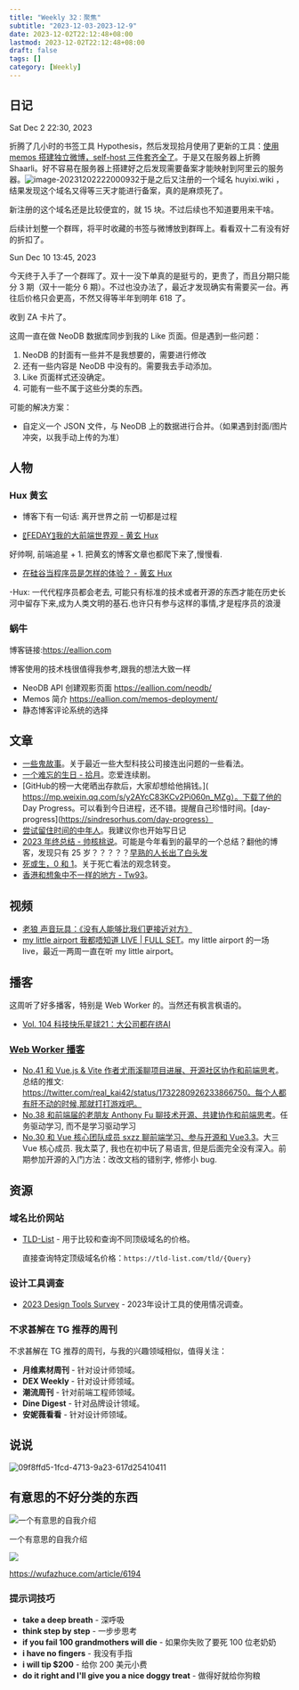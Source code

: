 ```yaml
---
title: "Weekly 32：聚焦"
subtitle: "2023-12-03-2023-12-9"
date: 2023-12-02T22:12:48+08:00
lastmod: 2023-12-02T22:12:48+08:00
draft: false
tags: []
category: [Weekly]
---
```


## 日记

Sat Dec 2 22:30, 2023



折腾了几小时的书签工具 Hypothesis，然后发现拾月使用了更新的工具：[使用 memos 搭建独立微博，self-host 三件套齐全了](https://www.skyue.com/23021116.html)。于是又在服务器上折腾 Shaarli。好不容易在服务器上搭建好之后发现需要备案才能映射到阿里云的服务器。![image-20231202222000932](https://raw.githubusercontent.com/huyixi/Pics/main/uPic/image-20231202222000932.png)于是之后又注册的一个域名 huyixi.wiki ，结果发现这个域名又得等三天才能进行备案，真的是麻烦死了。



新注册的这个域名还是比较便宜的，就 15 块。不过后续也不知道要用来干啥。



后续计划整一个群晖，将平时收藏的书签与微博放到群晖上。看看双十二有没有好的折扣了。



Sun Dec 10 13:45, 2023

今天终于入手了一个群晖了。双十一没下单真的是挺亏的，更贵了，而且分期只能分 3 期（双十一能分 6 期）。不过也没办法了，最近才发现确实有需要买一台。再往后价格只会更高，不然又得等半年到明年 618 了。

收到 ZA 卡片了。



这周一直在做 NeoDB 数据库同步到我的 Like 页面。但是遇到一些问题：

1. NeoDB 的封面有一些并不是我想要的，需要进行修改
2. 还有一些内容是 NeoDB 中没有的。需要我去手动添加。
3. Like 页面样式还没确定。
4. 可能有一些不属于这些分类的东西。

可能的解决方案：

- 自定义一个 JSON 文件，与 NeoDB 上的数据进行合并。（如果遇到封面/图片冲突，以我手动上传的为准）

## 人物

### Hux 黄玄

- 博客下有一句话: 离开世界之前 一切都是过程

- [〖FEDAY〗我的大前端世界观 - 黄玄 Hux](https://www.bilibili.com/video/BV1SC4y1c7ju/?spm_id_from=333.337.search-card.all.click&vd_source=e7b677bc31fcf107b6c6689167aae9d9)

好帅啊, 前端追星 + 1. 把黄玄的博客文章也都爬下来了,慢慢看.

- [在硅谷当程序员是怎样的体验？ - 黄玄 Hux](https://www.zhihu.com/zvideo/1542577108190068737?page=ogv)

-Hux: 一代代程序员都会老去, 可能只有标准的技术或者开源的东西才能在历史长河中留存下来,成为人类文明的基石.也许只有参与这样的事情,才是程序员的浪漫

### 蜗牛

博客链接:https://eallion.com

博客使用的技术栈很值得我参考,跟我的想法大致一样

- NeoDB API 创建观影页面 https://eallion.com/neodb/
- Memos 简介 https://eallion.com/memos-deployment/
- 静态博客评论系统的选择


## 文章

- [一些鬼故事](http://xargin.com/ghost-story/)。关于最近一些大型科技公司接连出问题的一些看法。
- [一个难忘的生日 - 拾月](https://www.skyue.com/23120422.html)。恋爱连续剧。
- [GitHub的榜一大佬晒出存款后，大家却想给他捐钱。]( https://mp.weixin.qq.com/s/y2AYcC83KCv2Pi060n_MZg）。下载了他的 Day Progress。可以看到今日进程，还不错。提醒自己珍惜时间。[day-progress](https://sindresorhus.com/day-progress）
- [尝试留住时间的中年人](https://darmau.design/article/middle-aged-man-trying-to-save-time)。我建议你也开始写日记
- [2023 年终总结 - 帅核桃说](https://www.instapaper.com/read/1650692816)。可能是今年看到的最早的一个总结？翻他的博客，发现只有 25 岁？？？？？[早熟的人长出了白头发](https://blog.imfht.com/2023/11/05/早熟的人长出了白头发/)
- [死或生，0 和 1](https://www.vergilisme.com/index.php/2023/12/06/2318.html)。关于死亡看法的观念转变。
- [香港和想象中不一样的地方 - Tw93](https://www.instapaper.com/read/1649677849)。

## 视频

- [老狼 声音玩具：《没有人能够比我们更接近对方》](https://www.bilibili.com/video/BV1Pq4y1b79D/?spm_id_from=autoNext&vd_source=e7b677bc31fcf107b6c6689167aae9d9)
- [my little airport 我都唔知道 LIVE | FULL SET](https://www.youtube.com/watch?v=aif2XF2iMSI)。my little airport 的一场 live，最近一两周一直在听 my little airport。

## 播客

这周听了好多播客，特别是 Web Worker 的。当然还有枫言枫语的。

- [Vol. 104 科技快乐星球21：大公司都在挤AI]([https://podcasts.apple.com/us/podcast/%E6%9E%AB%E8%A8%80%E6%9E%AB%E8%AF%AD/id1069600190?i=1000637371804](https://podcasts.apple.com/us/podcast/枫言枫语/id1069600190?i=1000637371804))


### [Web Worker 播客](https://www.webworker.tech)


- [No.41 和 Vue.js & Vite 作者尤雨溪聊项目进展、开源社区协作和前端思考]([https://podcasts.apple.com/us/podcast/web-worker-%E5%89%8D%E7%AB%AF%E7%A8%8B%E5%BA%8F%E5%91%98%E9%83%BD%E7%88%B1%E5%90%AC/id1586927144?i=1000637488918](https://podcasts.apple.com/us/podcast/web-worker-前端程序员都爱听/id1586927144?i=1000637488918))。总结的推文: https://twitter.com/real_kai42/status/1732280926233866750。每个人都有肝不动的时候,那就打打游戏吧。
- [No.38 和前端届的老朋友 Anthony Fu 聊技术开源、共建协作和前端思考](https://www.webworker.tech/posts/38.html)。任务驱动学习, 而不是学习驱动学习
- [No.30 和 Vue 核心团队成员 sxzz 聊前端学习、参与开源和 Vue3.3](https://www.webworker.tech/posts/30.html)。大三 Vue 核心成员. 我太菜了, 我也在初中玩了易语言, 但是后面完全没有深入。前期参加开源的入门方法：改改文档的错别字, 修修小 bug.

## 资源

### 域名比价网站

- [TLD-List](https://tld-list.com/) - 用于比较和查询不同顶级域名的价格。

  直接查询特定顶级域名价格：`https://tld-list.com/tld/{Query}`

### 设计工具调查

- [2023 Design Tools Survey](https://uxtools.co/survey/2023) - 2023年设计工具的使用情况调查。

### 不求甚解在 TG 推荐的周刊

不求甚解在 TG 推荐的周刊，与我的兴趣领域相似，值得关注：

- **月维素材周刊** - 针对设计师领域。
- **DEX Weekly** - 针对设计师领域。
- **潮流周刊** - 针对前端工程师领域。
- **Dine Digest** - 针对品牌设计领域。
- **安妮薇看看** - 针对设计师领域。

## 说说

![09f8ffd5-1fcd-4713-9a23-617d25410411](https://raw.githubusercontent.com/huyixi/Pics/main/uPic/09f8ffd5-1fcd-4713-9a23-617d25410411.jpg)

## 有意思的不好分类的东西

![一个有意思的自我介绍](https://raw.githubusercontent.com/huyixi/Pics/main/uPic/t6tnGK.jpg)

一个有意思的自我介绍

![](https://raw.githubusercontent.com/huyixi/Pics/main/uPic/Y6eSZk.jpg)

https://wufazhuce.com/article/6194

### 提示词技巧

- **take a deep breath** - 深呼吸
- **think step by step** - 一步步思考
- **if you fail 100 grandmothers will die** - 如果你失败了要死 100 位老奶奶
- **i have no fingers** - 我没有手指
- **i will tip $200** - 给你 200 美元小费
- **do it right and I'll give you a nice doggy treat** - 做得好就给你狗粮
